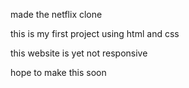made the netflix clone  

this is my first project using html and css


this website is yet not responsive


hope to make this soon
